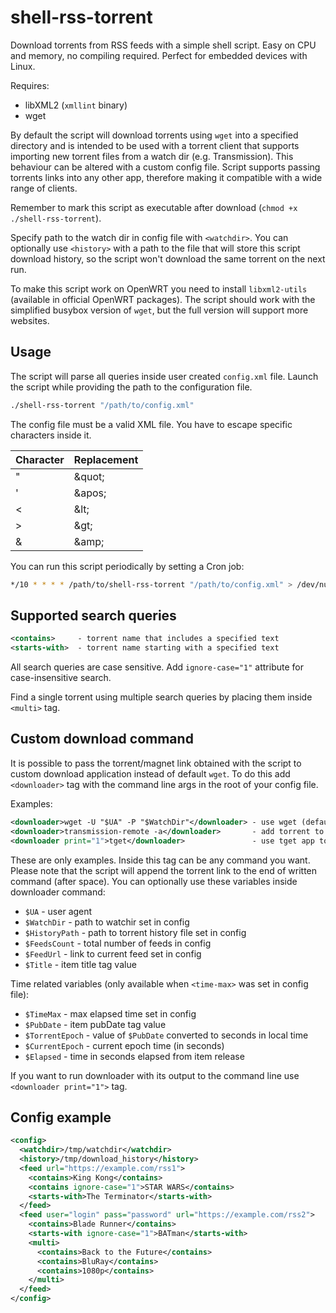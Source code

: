 # shell-rss-torrent
Download torrents from RSS feeds with a simple shell script. Easy on CPU and memory, no compiling required. Perfect for embedded devices with Linux.

Requires:
* libXML2 (`xmllint` binary)
* wget

By default the script will download torrents using `wget` into a specified directory and is intended to be used with a torrent client that supports importing new torrent files from a watch dir (e.g. Transmission). This behaviour can be altered with a custom config file. Script supports passing torrents links into any other app, therefore making it compatible with a wide range of clients.

Remember to mark this script as executable after download (`chmod +x ./shell-rss-torrent`).

Specify path to the watch dir in config file with `<watchdir>`. You can optionally use `<history>` with a path to the file that will store this script download history, so the script won't download the same torrent on the next run.

To make this script work on OpenWRT you need to install `libxml2-utils` (available in official OpenWRT packages). The script should work with the simplified busybox version of `wget`, but the full version will support more websites.

## Usage
The script will parse all queries inside user created `config.xml` file. Launch the script while providing the path to the configuration file.

```sh
./shell-rss-torrent "/path/to/config.xml"
```

The config file must be a valid XML file. You have to escape specific characters inside it.

|Character|Replacement|
|---------|-----------|
|"        |\&quot;    |
|'        |\&apos;    |
|<        |\&lt;      |
|>        |\&gt;      |
|&        |\&amp;     |

You can run this script periodically by setting a Cron job:
```sh
*/10 * * * * /path/to/shell-rss-torrent "/path/to/config.xml" > /dev/null
```

## Supported search queries
```xml
<contains>     - torrent name that includes a specified text
<starts-with>  - torrent name starting with a specified text
```

All search queries are case sensitive. Add `ignore-case="1"` attribute for case-insensitive search.

Find a single torrent using multiple search queries by placing them inside `<multi>` tag.

## Custom download command
It is possible to pass the torrent/magnet link obtained with the script to custom download application instead of default `wget`.
To do this add `<downloader>` tag with the command line args in the root of your config file.

Examples:
```xml
<downloader>wget -U "$UA" -P "$WatchDir"</downloader> - use wget (default)
<downloader>transmission-remote -a</downloader>       - add torrent to transmission
<downloader print="1">tget</downloader>               - use tget app to download
```

These are only examples. Inside this tag can be any command you want. Please note that the script will append the torrent link to the end of written command (after space). You can optionally use these variables inside downloader command:
* `$UA` - user agent
* `$WatchDir` - path to watchir set in config
* `$HistoryPath` - path to torrent history file set in config
* `$FeedsCount` - total number of feeds in config
* `$FeedUrl` - link to current feed set in config
* `$Title` - item title tag value

Time related variables (only available when `<time-max>` was set in config file):
* `$TimeMax` - max elapsed time set in config
* `$PubDate` - item pubDate tag value
* `$TorrentEpoch` - value of `$PubDate` converted to seconds in local time
* `$CurrentEpoch` - current epoch time (in seconds)
* `$Elapsed` - time in seconds elapsed from item release

If you want to run downloader with its output to the command line use `<downloader print="1">` tag.

## Config example
```xml
<config>
  <watchdir>/tmp/watchdir</watchdir>
  <history>/tmp/download_history</history>
  <feed url="https://example.com/rss1">
    <contains>King Kong</contains>
    <contains ignore-case="1">STAR WARS</contains>
    <starts-with>The Terminator</starts-with>
  </feed>
  <feed user="login" pass="password" url="https://example.com/rss2">
    <contains>Blade Runner</contains>
    <starts-with ignore-case="1">BATman</starts-with>
    <multi>
      <contains>Back to the Future</contains>
      <contains>BluRay</contains>
      <contains>1080p</contains>
    </multi>
  </feed>
</config>
```
